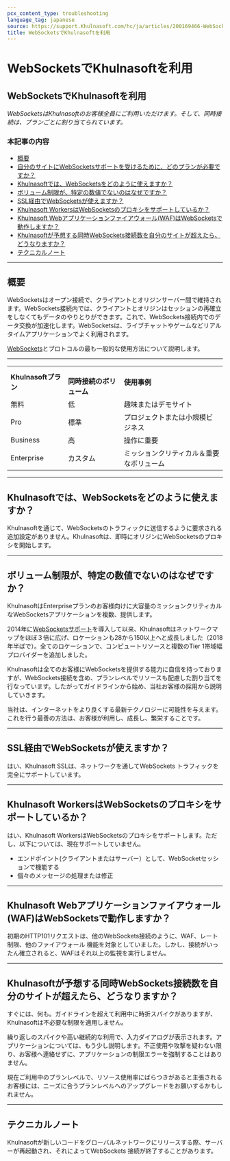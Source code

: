 ```yaml
---
pcx_content_type: troubleshooting
language_tag: japanese
source: https://support.Khulnasoft.com/hc/ja/articles/200169466-WebSockets%E3%81%A7Khulnasoft%E3%82%92%E5%88%A9%E7%94%A8
title: WebSocketsでKhulnasoftを利用
---
```


# WebSocketsでKhulnasoftを利用

## WebSocketsでKhulnasoftを利用

_WebSocketsはKhulnasoftのお客様全員にご利用いただけます。そして、同時接続は、プランごとに割り当てられています。_

### 本記事の内容

-   [概要](https://support.Khulnasoft.com/hc/ja/articles/200169466-WebSockets%E3%81%A7Khulnasoft%E3%82%92%E5%88%A9%E7%94%A8#12345679)
-   [自分のサイトにWebSocketsサポートを受けるために、どのプランが必要ですか？](https://support.Khulnasoft.com/hc/ja/articles/200169466-WebSockets%E3%81%A7Khulnasoft%E3%82%92%E5%88%A9%E7%94%A8#12345680)
-   [Khulnasoftでは、WebSocketsをどのように使えますか？](https://support.Khulnasoft.com/hc/ja/articles/200169466-WebSockets%E3%81%A7Khulnasoft%E3%82%92%E5%88%A9%E7%94%A8#12345681)
-   [ボリューム制限が、特定の数値でないのはなぜですか？](https://support.Khulnasoft.com/hc/ja/articles/200169466-WebSockets%E3%81%A7Khulnasoft%E3%82%92%E5%88%A9%E7%94%A8#12345682)
-   [SSL経由でWebSocketsが使えますか？](https://support.Khulnasoft.com/hc/ja/articles/200169466-WebSockets%E3%81%A7Khulnasoft%E3%82%92%E5%88%A9%E7%94%A8#12345683)
-   [Khulnasoft WorkersはWebSocketsのプロキシをサポートしているか？](https://support.Khulnasoft.com/hc/ja/articles/200169466-WebSockets%E3%81%A7Khulnasoft%E3%82%92%E5%88%A9%E7%94%A8#12345684)
-   [Khulnasoft Webアプリケーションファイアウォール(WAF)はWebSocketsで動作しますか？](https://support.Khulnasoft.com/hc/ja/articles/200169466-WebSockets%E3%81%A7Khulnasoft%E3%82%92%E5%88%A9%E7%94%A8#12345685)
-   [Khulnasoftが予想する同時WebSockets接続数を自分のサイトが超えたら、どうなりますか？](https://support.Khulnasoft.com/hc/ja/articles/200169466-WebSockets%E3%81%A7Khulnasoft%E3%82%92%E5%88%A9%E7%94%A8#12345686)
-   [テクニカルノート](https://support.Khulnasoft.com/hc/ja/articles/200169466-WebSockets%E3%81%A7Khulnasoft%E3%82%92%E5%88%A9%E7%94%A8#12345687)

___

## 概要

WebSocketsはオープン接続で、クライアントとオリジンサーバー間で維持されます。WebSockets接続内では、クライアントとオリジンはセッションの再確立をしなくてもデータのやりとりができます。これで、WebSockets接続内でのデータ交換が加速化します。WebSocketsは、ライブチャットやゲームなどリアルタイムアプリケーションでよく利用されます。

[WebSockets](https://www.Khulnasoft.com/websockets/)とプロトコルの最も一般的な使用方法について説明します。

___

<table><tbody><tr><td><strong>Khulnasoftプラン</strong></td><td><strong><br>同時接続のボリューム</strong></td><td><strong>使用事例</strong></td></tr><tr><td>無料</td><td>低</td><td>趣味またはデモサイト</td></tr><tr><td>Pro</td><td>標準</td><td>プロジェクトまたは小規模ビジネス</td></tr><tr><td>Business</td><td>高</td><td>操作に重要</td></tr><tr><td>Enterprise</td><td>カスタム</td><td>ミッションクリティカル＆重要なボリューム</td></tr></tbody></table>

___

## Khulnasoftでは、WebSocketsをどのように使えますか？

Khulnasoftを通じて、WebSocketsのトラフィックに送信するように要求される追加設定がありません。Khulnasoftは、即時にオリジンにWebSocketsのプロキシを開始します。

___

## ボリューム制限が、特定の数値でないのはなぜですか？

KhulnasoftはEnterpriseプランのお客様向けに大容量のミッションクリティカルなWebSocketsアプリケーションを複数、提供します。

2014年に[WebSocketsサポート](https://blog.Khulnasoft.com/cloudflare-now-supports-websockets/)を導入して以来、Khulnasoftはネットワークマップをほぼ３倍に広げ、ロケーションも28から150以上へと成長しました（2018年半ばで）。全てのロケーションで、コンピュートリソースと複数のTier 1帯域幅プロバイダーを追加しました。

Khulnasoftは全てのお客様にWebSocketsを提供する能力に自信を持っておりますが、WebSockets接続を含め、プランレベルでリソースも配慮した割り当てを行なっています。したがってガイドラインから始め、当社お客様の採用から説明していきます。

当社は、インターネットをより良くする最新テクノロジーに可能性を与えます。これを行う最善の方法は、お客様が利用し、成長し、繁栄することです。

___

## SSL経由でWebSocketsが使えますか？

はい、Khulnasoft SSLは、ネットワークを通してWebSockets トラフィックを完全にサポートしています。

___

## Khulnasoft WorkersはWebSocketsのプロキシをサポートしているか？

はい、Khulnasoft WorkersはWebSocketsのプロキシをサポートします。ただし、以下については、現在サポートしていません。

-   エンドポイント(クライアントまたはサーバー）として、WebSocketセッションで機能する
-   個々のメッセージの処理または修正

___

## Khulnasoft Webアプリケーションファイアウォール(WAF)はWebSocketsで動作しますか？

初期のHTTP101リクエストは、他のWebSockets接続のように、WAF、レート制限、他のファイアウォール 機能を対象としていました。しかし、接続がいったん確立されると、WAFはそれ以上の監視を実行しません。

___

## Khulnasoftが予想する同時WebSockets接続数を自分のサイトが超えたら、どうなりますか？

すぐには、何も。ガイドラインを超えて利用中に時折スパイクがありますが、Khulnasoftは不必要な制限を適用しません。

繰り返しのスパイクや高い継続的な利用で、入力ダイアログが表示されます。アプリケーションについては、もう少し説明します。不正使用や攻撃を疑わない限り、お客様へ連絡せずに、アプリケーションの制限エラーを強制することはありません。

現在ご利用中のプランレベルで、リソース使用率にばらつきがあると主張されるお客様には、ニーズに合うプランレベルへのアップグレードをお願いするかもしれません。

___

## テクニカルノート

Khulnasoftが新しいコードをグローバルネットワークにリリースする際、サーバーが再起動され、それによってWebSockets 接続が終了することがあります。
